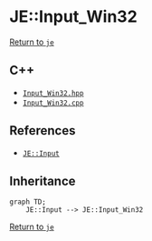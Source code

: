 # JE::Input_Win32

[Return to `je`](/docs/je.md)

## C++

- [`Input_Win32.hpp`](/src/je/Input_Win32.hpp)
- [`Input_Win32.cpp`](/src/je/Input_Win32.cpp)

## References

- [`JE::Input`](/docs/je/Input.md)

## Inheritance

```mermaid
graph TD;
    JE::Input --> JE::Input_Win32
```

[Return to `je`](/docs/je.md)